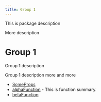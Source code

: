 ```yaml
---
title: Group 1
---
```


This is package description

More description

# Group 1

Group 1 description

Group 1 description more and more

- [SomeProps](interface.SomeProps.md)
- [alphaFunction](function.alphaFunction.md) <Badge type="alpha" text="Alpha" /> - This is function summary.
- [betaFunction](function.betaFunction.md) <Badge type="fusionEmbed" text="Fusion Embed" /> <Badge type="beta" text="Beta" />
